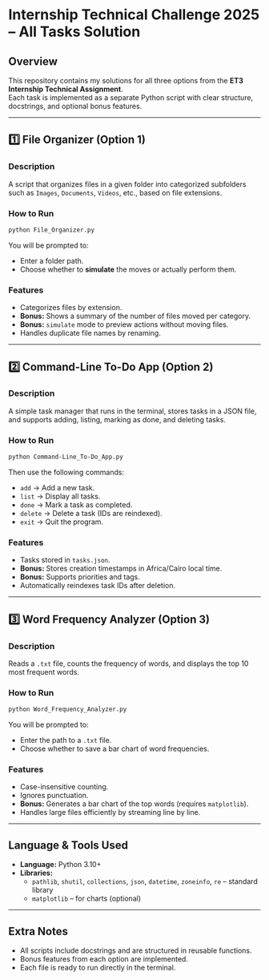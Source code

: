 # Internship Technical Challenge 2025 – All Tasks Solution

## Overview
This repository contains my solutions for all three options from the **ET3 Internship Technical Assignment**.  
Each task is implemented as a separate Python script with clear structure, docstrings, and optional bonus features.

---

## 1️⃣ File Organizer (Option 1)

### Description
A script that organizes files in a given folder into categorized subfolders such as `Images`, `Documents`, `Videos`, etc., based on file extensions.

### How to Run
```bash
python File_Organizer.py
```
You will be prompted to:
- Enter a folder path.
- Choose whether to **simulate** the moves or actually perform them.

### Features
- Categorizes files by extension.
- **Bonus:** Shows a summary of the number of files moved per category.
- **Bonus:** `simulate` mode to preview actions without moving files.
- Handles duplicate file names by renaming.

---

## 2️⃣ Command-Line To-Do App (Option 2)

### Description
A simple task manager that runs in the terminal, stores tasks in a JSON file, and supports adding, listing, marking as done, and deleting tasks.

### How to Run
```bash
python Command-Line_To-Do_App.py
```
Then use the following commands:
- `add` → Add a new task.
- `list` → Display all tasks.
- `done` → Mark a task as completed.
- `delete` → Delete a task (IDs are reindexed).
- `exit` → Quit the program.

### Features
- Tasks stored in `tasks.json`.
- **Bonus:** Stores creation timestamps in Africa/Cairo local time.
- **Bonus:** Supports priorities and tags.
- Automatically reindexes task IDs after deletion.

---

## 3️⃣ Word Frequency Analyzer (Option 3)

### Description
Reads a `.txt` file, counts the frequency of words, and displays the top 10 most frequent words.

### How to Run
```bash
python Word_Frequency_Analyzer.py
```
You will be prompted to:
- Enter the path to a `.txt` file.
- Choose whether to save a bar chart of word frequencies.

### Features
- Case-insensitive counting.
- Ignores punctuation.
- **Bonus:** Generates a bar chart of the top words (requires `matplotlib`).
- Handles large files efficiently by streaming line by line.

---

## Language & Tools Used
- **Language:** Python 3.10+
- **Libraries:**
  - `pathlib`, `shutil`, `collections`, `json`, `datetime`, `zoneinfo`, `re` – standard library
  - `matplotlib` – for charts (optional)

---

## Extra Notes
- All scripts include docstrings and are structured in reusable functions.
- Bonus features from each option are implemented.
- Each file is ready to run directly in the terminal.

